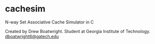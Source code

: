 cachesim
========

N-way Set Associative Cache Simulator in C

Created by Drew Boatwright.  Student at Georgia Institute of Technology.  dboatwright6@gatech.edu
